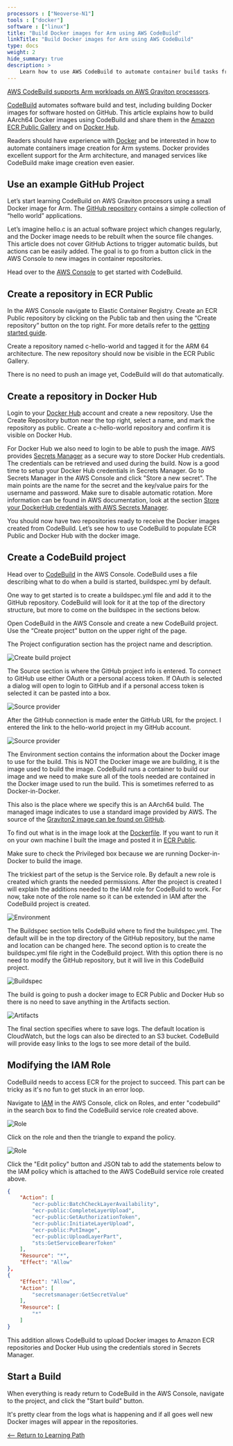 ```yaml
---
processors : ["Neoverse-N1"]
tools : ["docker"]
software : ["linux"]
title: "Build Docker images for Arm using AWS CodeBuild"
linkTitle: "Build Docker images for Arm using AWS CodeBuild"
type: docs
weight: 2
hide_summary: true
description: >
    Learn how to use AWS CodeBuild to automate container build tasks from a GitHub project.
---
```


[AWS CodeBuild supports Arm workloads on AWS Graviton processors](https://aws.amazon.com/about-aws/whats-new/2021/02/aws-codebuild-supports-arm-based-workloads-using-aws-graviton2/). 

[CodeBuild](https://aws.amazon.com/codebuild/) automates software build and test, including building Docker images for software hosted on GitHub. This article explains how to build AArch64 Docker images using CodeBuild and share them in the [Amazon ECR Public Gallery](https://gallery.ecr.aws/) and on [Docker Hub](https://hub.docker.com/). 

Readers should have experience with [Docker](https://www.docker.com/) and be interested in how to automate containers image creation for Arm systems. Docker provides excellent support for the Arm architecture, and managed services like CodeBuild make image creation even easier.

## Use an example GitHub Project

Let’s start learning CodeBuild on AWS Graviton procesors using a small Docker image for Arm. The [GitHub repository](https://github.com/jasonrandrews/hello-arm) contains a simple collection of “hello world” applications.

Let’s imagine hello.c is an actual software project which changes regularly, and the Docker image needs to be rebuilt when the source file changes. This article does not cover GitHub Actions to trigger automatic builds, but actions can be easily added. The goal is to go from a button click in the AWS Console to new images in container repositories.

Head over to the [AWS Console](https://aws.amazon.com/console/) to get started with CodeBuild.

## Create a repository in ECR Public

In the AWS Console navigate to Elastic Container Registry. Create an ECR Public repository by clicking on the Public tab and then using the “Create repository” button on the top right. For more details refer to the [getting started guide](https://docs.aws.amazon.com/AmazonECR/latest/public/public-getting-started.html).

Create a repository named c-hello-world and tagged it for the ARM 64 architecture. The new repository should now be visible in the ECR Public Gallery. 
 
There is no need to push an image yet, CodeBuild will do that automatically.

## Create a repository in Docker Hub

Login to your [Docker Hub](https://hub.docker.com/) account and create a new repository. Use the Create Repository button near the top right, select a name, and mark the repository as public. Create a c-hello-world repository and confirm it is visible on Docker Hub.  

For Docker Hub we also need to login to be able to push the image. AWS provides [Secrets Manager](https://aws.amazon.com/secrets-manager/) as a secure way to store Docker Hub credentials. The credentials can be retrieved and used during the build. Now is a good time to setup your Docker Hub credentials in Secrets Manager. Go to Secrets Manager in the AWS Console and click "Store a new secret". The main points are the name for the secret and the key/value pairs for the username and password. Make sure to disable automatic rotation. More information can be found in AWS documentation, look at the section [Store your DockerHub credentials with AWS Secrets Manager](https://aws.amazon.com/premiumsupport/knowledge-center/codebuild-docker-pull-image-error). 

You should now have two repositories ready to receive the Docker images created from CodeBuild. Let’s see how to use CodeBuild to populate ECR Public and Docker Hub with the docker image. 

## Create a CodeBuild project

Head over to [CodeBuild](https://aws.amazon.com/codebuild/) in the AWS Console. CodeBuild uses a file describing what to do when a build is started, buildspec.yml by default.

One way to get started is to create a buildspec.yml file and add it to the GitHub repository. CodeBuild will look for it at the top of the directory structure, but more to come on the buildspec in the sections below.

Open CodeBuild in the AWS Console and create a new CodeBuild project. Use the “Create project” button on the upper right of the page.

The Project configuration section has the project name and description.

![Create build project](https://dev-to-uploads.s3.amazonaws.com/uploads/articles/jyd1o5vat31hlkohbrwc.png)

The Source section is where the GitHub project info is entered. To connect to GitHub use either OAuth or a personal access token. If OAuth is selected a dialog will open to login to GitHub and if a personal access token is selected it can be pasted into a box. 

![Source provider](https://dev-to-uploads.s3.amazonaws.com/uploads/articles/pypw0obhcr4lzi1p6k4f.png)

After the GitHub connection is made enter the GitHub URL for the project. I entered the link to the hello-world project in my GitHub account. 

![Source provider](https://dev-to-uploads.s3.amazonaws.com/uploads/articles/dh14k17dk9y8f9561a8q.png)

The Environment section contains the information about the Docker image to use for the build. This is NOT the Docker image we are building, it is the image used to build the image. CodeBuild runs a container to build our image and we need to make sure all of the tools needed are contained in the Docker image used to run the build. This is sometimes referred to as Docker-in-Docker.
 
This also is the place where we specify this is an AArch64 build. The managed image indicates to use a standard image provided by AWS. The source of the [Graviton2 image can be found on GitHub](https://github.com/aws/aws-codebuild-docker-images/tree/master/al2/aarch64/standard/2.0). 

To find out what is in the image look at the [Dockerfile](https://github.com/aws/aws-codebuild-docker-images/blob/master/al2/aarch64/standard/2.0/Dockerfile). If you want to run it on your own machine I built the image and posted it in [ECR Public](https://gallery.ecr.aws/?architectures=ARM+64&searchTerm=codebuild). 

Make sure to check the Privileged box because we are running Docker-in-Docker to build the image. 

The trickiest part of the setup is the Service role. By default a new role is created which grants the needed permissions. After the project is created I will explain the additions needed to the IAM role for CodeBuild to work. For now, take note of the role name so it can be extended in IAM after the CodeBuild project is created.

![Environment](https://dev-to-uploads.s3.amazonaws.com/uploads/articles/vq24z9yhiaqooskwk5qh.png)

The Buildspec section tells CodeBuild where to find the buildspec.yml. The default will be in the top directory of the GitHub repository, but the name and location can be changed here. The second option is to create the buildspec.yml file right in the CodeBuild project. With this option there is no need to modify the GitHub repository, but it will live in this CodeBuild project. 

![Buildspec](https://dev-to-uploads.s3.amazonaws.com/uploads/articles/gdpwntbze9ithqkrvzc7.png)

The build is going to push a docker image to ECR Public and Docker Hub so there is no need to save anything in the Artifacts section. 

![Artifacts](https://dev-to-uploads.s3.amazonaws.com/uploads/articles/auaj0ooychw1bw69yna6.png)

The final section specifies where to save logs. The default location is CloudWatch, but the logs can also be directed to an S3 bucket. CodeBuild will provide easy links to the logs to see more detail of the build. 

## Modifying the IAM Role

CodeBuild needs to access ECR for the project to succeed. This part can be tricky as it's no fun to get stuck in an error loop. 

Navigate to [IAM](https://aws.amazon.com/iam/) in the AWS Console, click on Roles, and enter "codebuild" in the search box to find the CodeBuild service role created above. 

![Role](https://dev-to-uploads.s3.amazonaws.com/uploads/articles/v59ucet9hvnfasdeasa7.png)

Click on the role and then the triangle to expand the policy. 

![Role](https://dev-to-uploads.s3.amazonaws.com/uploads/articles/sexl3ilhapebdnjkqqsw.png)

Click the "Edit policy" button and JSON tab to add the statements below to the IAM policy which is attached to the AWS CodeBuild service role created above. 

```json
{
    "Action": [
        "ecr-public:BatchCheckLayerAvailability",
        "ecr-public:CompleteLayerUpload",
        "ecr-public:GetAuthorizationToken",
        "ecr-public:InitiateLayerUpload",
        "ecr-public:PutImage",
        "ecr-public:UploadLayerPart",
        "sts:GetServiceBearerToken"
    ],
    "Resource": "*",
    "Effect": "Allow"
},
{
    "Effect": "Allow",
    "Action": [
        "secretsmanager:GetSecretValue"
    ],
    "Resource": [
        "*"
    ]
}
```

This addition allows CodeBuild to upload Docker images to Amazon ECR repositories and Docker Hub using the credentials stored in Secrets Manager.

## Start a Build

When everything is ready return to CodeBuild in the AWS Console, navigate to the project, and click the "Start build" button. 

It's pretty clear from the logs what is happening and if all goes well new Docker images will appear in the repositories.

[<-- Return to Learning Path](/cloud/codebuild/#sections)

